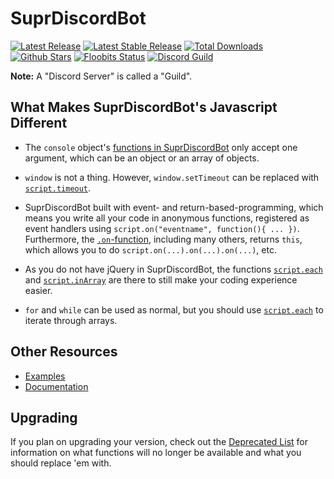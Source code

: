 # SuprDiscordBot

[![Latest Release](https://img.shields.io/github/release/timmyrs/SuprDiscordBot/all.svg?label=Latest)](https://github.com/timmyrs/SuprDiscordBot/releases)
[![Latest Stable Release](https://img.shields.io/github/release/timmyrs/SuprDiscordBot.svg?label=Stable)](https://github.com/timmyrs/SuprDiscordBot/releases)
[![Total Downloads](https://img.shields.io/github/downloads/timmyrs/SuprDiscordBot/latest/total.svg?label=Downloads)](https://github.com/timmyrs/SuprDiscordBot/releases)
[![Github Stars](https://img.shields.io/github/stars/timmyrs/SuprDiscordBot.svg?label=Stars)](https://github.com/timmyrs/SuprDiscordBot/stargazers)
[![Floobits Status](https://floobits.com/timmyRS/SuprDiscordBot.svg)](https://floobits.com/timmyRS/SuprDiscordBot/redirect)
[![Discord Guild](https://discordapp.com/api/guilds/208658782966906880/embed.png)](https://discord.timmyrs.de)

**Note:** A "Discord Server" is called a "Guild".

## What Makes SuprDiscordBot's Javascript Different

- The `console` object's [functions in SuprDiscordBot](https://timmyrs.github.io/SuprDiscordBot/?de/timmyrs/suprdiscordbot/apis/ConsoleAPI.html) only accept one argument, which can be an object or an array of objects.

- `window` is not a thing. However, `window.setTimeout` can be replaced with [`script.timeout`](https://timmyrs.github.io/SuprDiscordBot/de/timmyrs/suprdiscordbot/apis/ScriptAPI.html#timeout-java.lang.Runnable-int-).

- SuprDiscordBot built with event- and return-based-programming, which means you write all your code in anonymous functions, registered as event handlers using `script.on("eventname", function(){ ... })`. Furthermore, the [`.on`-function](https://timmyrs.github.io/SuprDiscordBot/de/timmyrs/suprdiscordbot/apis/ScriptAPI.html#on-java.lang.String-java.util.function.Consumer-), including many others, returns `this`, which allows you to do `script.on(...).on(...).on(...)`, etc.

- As you do not have jQuery in SuprDiscordBot, the functions [`script.each`](https://timmyrs.github.io/SuprDiscordBot/de/timmyrs/suprdiscordbot/apis/ScriptAPI.html#each-java.lang.Object:A-java.util.function.Consumer-) and [`script.inArray`](https://timmyrs.github.io/SuprDiscordBot/de/timmyrs/suprdiscordbot/apis/ScriptAPI.html#inArray-java.lang.Object:A-java.lang.Object-) are there to still make your coding experience easier.

- `for` and `while` can be used as normal, but you should use [`script.each`](https://timmyrs.github.io/SuprDiscordBot/de/timmyrs/suprdiscordbot/apis/ScriptAPI.html#each-java.lang.Object:A-java.util.function.Consumer-) to iterate through arrays.

## Other Resources

- [Examples](https://github.com/timmyrs/SuprDiscordBot/tree/master/scripts/examples)
- [Documentation](https://timmyrs.github.io/SuprDiscordBot)

## Upgrading

If you plan on upgrading your version, check out the [Deprecated List](https://timmyrs.github.io/SuprDiscordBot/index.html?deprecated-list.html) for information on what functions will no longer be available and what you should replace 'em with.
